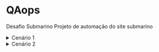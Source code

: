 # QAops
Desafio Submarino
Projeto de automação do site submarino

<details>
  <summary>Cenário 1</summary>
    <br>- Cenário de compra com CEP válido<br>
    - Dado que estou acessando home
    - e realizo uma buscado <produto>
    - e valido o resultado da busca
    - e seleciono o produto da lista
    - e insiro produto no carrinho
    - Quando insiro o numero cep <cep> valido
    - Entao valido o valor do frete
   
</details>

<details>
  <summary>Cenário 2</summary>
    <br>- Cenário de compra com CEP inválido<br>
    - Dado que estou acessando home
    - e realizo uma buscado <produto>
    - e valido o resultado da busca
    - e seleciono o produto da lista
    - e insiro produto no carrinho
    - Quando insiro o numero cep <cep> invalido
    - Entao valido o mensagem de erro.
   
</details>
